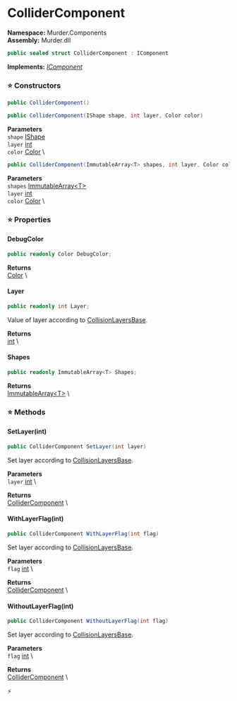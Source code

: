 # ColliderComponent

**Namespace:** Murder.Components \
**Assembly:** Murder.dll

```csharp
public sealed struct ColliderComponent : IComponent
```

**Implements:** _[IComponent](../..//Bang/Components/IComponent.html)_

### ⭐ Constructors
```csharp
public ColliderComponent()
```

```csharp
public ColliderComponent(IShape shape, int layer, Color color)
```

**Parameters** \
`shape` [IShape](../..//Murder/Core/Geometry/IShape.html) \
`layer` [int](https://learn.microsoft.com/en-us/dotnet/api/System.Int32?view=net-7.0) \
`color` [Color](../..//Murder/Core/Graphics/Color.html) \

```csharp
public ColliderComponent(ImmutableArray<T> shapes, int layer, Color color)
```

**Parameters** \
`shapes` [ImmutableArray\<T\>](https://learn.microsoft.com/en-us/dotnet/api/System.Collections.Immutable.ImmutableArray-1?view=net-7.0) \
`layer` [int](https://learn.microsoft.com/en-us/dotnet/api/System.Int32?view=net-7.0) \
`color` [Color](../..//Murder/Core/Graphics/Color.html) \

### ⭐ Properties
#### DebugColor
```csharp
public readonly Color DebugColor;
```

**Returns** \
[Color](../..//Murder/Core/Graphics/Color.html) \
#### Layer
```csharp
public readonly int Layer;
```

Value of layer according to [CollisionLayersBase](../..//Murder/Core/Physics/CollisionLayersBase.html).

**Returns** \
[int](https://learn.microsoft.com/en-us/dotnet/api/System.Int32?view=net-7.0) \
#### Shapes
```csharp
public readonly ImmutableArray<T> Shapes;
```

**Returns** \
[ImmutableArray\<T\>](https://learn.microsoft.com/en-us/dotnet/api/System.Collections.Immutable.ImmutableArray-1?view=net-7.0) \
### ⭐ Methods
#### SetLayer(int)
```csharp
public ColliderComponent SetLayer(int layer)
```

Set layer according to [CollisionLayersBase](../..//Murder/Core/Physics/CollisionLayersBase.html).

**Parameters** \
`layer` [int](https://learn.microsoft.com/en-us/dotnet/api/System.Int32?view=net-7.0) \

**Returns** \
[ColliderComponent](../..//Murder/Components/ColliderComponent.html) \

#### WithLayerFlag(int)
```csharp
public ColliderComponent WithLayerFlag(int flag)
```

Set layer according to [CollisionLayersBase](../..//Murder/Core/Physics/CollisionLayersBase.html).

**Parameters** \
`flag` [int](https://learn.microsoft.com/en-us/dotnet/api/System.Int32?view=net-7.0) \

**Returns** \
[ColliderComponent](../..//Murder/Components/ColliderComponent.html) \

#### WithoutLayerFlag(int)
```csharp
public ColliderComponent WithoutLayerFlag(int flag)
```

Set layer according to [CollisionLayersBase](../..//Murder/Core/Physics/CollisionLayersBase.html).

**Parameters** \
`flag` [int](https://learn.microsoft.com/en-us/dotnet/api/System.Int32?view=net-7.0) \

**Returns** \
[ColliderComponent](../..//Murder/Components/ColliderComponent.html) \



⚡